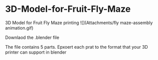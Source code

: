 # 3D-Model-for-Fruit-Fly-Maze
3D Model for Fruit Fly Maze printing
![](Attachments/fly maze-assembly animation.gif) 


 
Downlaod the .blender file

The file contains 5 parts.
Epxoert each prat to the format that your 3D printer can support in blender
